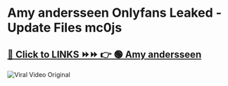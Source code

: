 
 # Amy andersseen Onlyfans Leaked - Update Files mc0js

## <h2><a href="https://clipsfans.com/Amy_andersseen&ref=git">🔗 Click to LINKS ⏩⏩ 👉 🟢 Amy andersseen </a></h2>

<a href="https://clipsfans.com/Amy_andersseen&ref=git" rel="nofollow" data-target="animated-image.originalLink"><img src="https://i.ibb.co.com/xMMVF88/686577567.gif" alt="Viral Video Original" style="max-width: 100%; display: inline-block;" data-target="animated-image.originalImage"></a>

